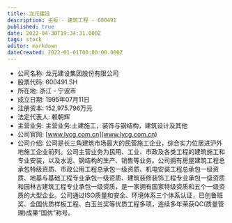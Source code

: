 ```yaml
---
title: 龙元建设
description: 主板 - 建筑工程 - 600491
published: true
date: 2022-04-30T19:34:31.000Z
tags: stock
editor: markdown
dateCreated: 2022-01-01T00:00:00.000Z
---
```


- 公司名称: 龙元建设集团股份有限公司
- 股票代码: 600491.SH
- 所在地: 浙江 - 宁波市
- 成立日期: 1995年07月11日
- 注册资本: 152,975.796万元
- 法定代表人: 赖朝辉
- 主营业务: 主营业务:土建施工，装饰与钢结构，建筑设计及其他
- 公司官网: [www.lycg.com.cn](www.lycg.com.cn)
- 公司介绍: 公司是长三角建筑市场最大的民营施工企业，综合实力位居进沪外地施工企业前列。公司主营业务为民用、工业、市政及各类工程的建筑施工和专业安装，以及水泥、钢结构的生产、销售等业务。公司拥有房屋建筑工程总承包特级资质、市政公用工程总承包一级资质、机电安装工程总承包一级资质、地基与基础工程专业承包一级资质、建筑装修装饰工程专业承包一级资质和园林古建筑工程专业承包一级资质，是一家拥有国家特级资质和五个一级资质的大型企业。公司通过ISO质量和安全、环境体系三个体系认证，已创鲁班奖、全国优质样板工程、白玉兰奖等优质工程多项，连续多年荣获QC(质量管理)成果“国优”称号。


